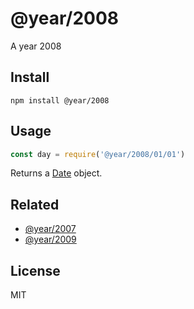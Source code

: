 # @year/2008

A year 2008

## Install

~~~
npm install @year/2008
~~~

## Usage

~~~js
const day = require('@year/2008/01/01')
~~~

Returns a [Date](https://developer.mozilla.org/en-US/docs/Web/JavaScript/Reference/Global_Objects/Date) object.

## Related

* [@year/2007](https://github.com/antonmedv/year/tree/master/packages/2007)
* [@year/2009](https://github.com/antonmedv/year/tree/master/packages/2009)

## License

MIT
